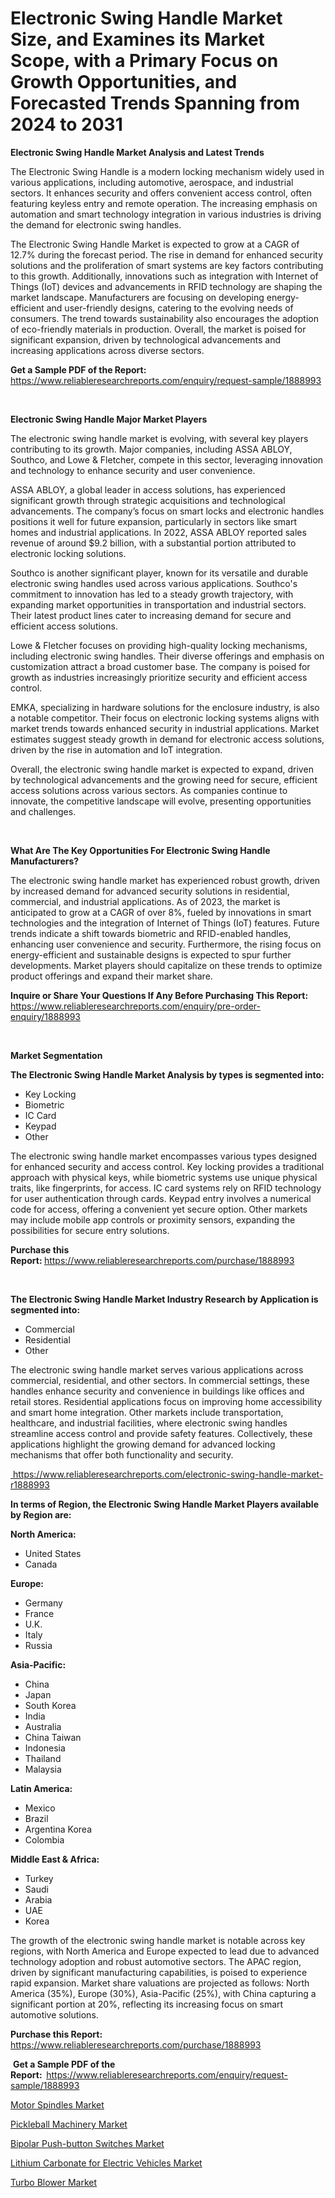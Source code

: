 <p><h1>Electronic Swing Handle Market Size, and Examines its Market Scope, with a Primary Focus on Growth Opportunities, and Forecasted Trends Spanning from 2024 to 2031</h1></p><p><strong>Electronic Swing Handle Market Analysis and Latest Trends</strong></p>
<p><p>The Electronic Swing Handle is a modern locking mechanism widely used in various applications, including automotive, aerospace, and industrial sectors. It enhances security and offers convenient access control, often featuring keyless entry and remote operation. The increasing emphasis on automation and smart technology integration in various industries is driving the demand for electronic swing handles.</p><p>The Electronic Swing Handle Market is expected to grow at a CAGR of 12.7% during the forecast period. The rise in demand for enhanced security solutions and the proliferation of smart systems are key factors contributing to this growth. Additionally, innovations such as integration with Internet of Things (IoT) devices and advancements in RFID technology are shaping the market landscape. Manufacturers are focusing on developing energy-efficient and user-friendly designs, catering to the evolving needs of consumers. The trend towards sustainability also encourages the adoption of eco-friendly materials in production. Overall, the market is poised for significant expansion, driven by technological advancements and increasing applications across diverse sectors.</p></p>
<p><strong>Get a Sample PDF of the Report:&nbsp;</strong> <a href="https://www.reliableresearchreports.com/enquiry/request-sample/1888993?utm_campaign=10&utm_medium=2&utm_source=Github&utm_content=ia&utm_term=24102024&utm_id=electronic-swing-handle">https://www.reliableresearchreports.com/enquiry/request-sample/1888993</a></p>
<p>&nbsp;</p>
<p><strong>Electronic Swing Handle Major Market Players</strong></p>
<p><p>The electronic swing handle market is evolving, with several key players contributing to its growth. Major companies, including ASSA ABLOY, Southco, and Lowe & Fletcher, compete in this sector, leveraging innovation and technology to enhance security and user convenience.</p><p>ASSA ABLOY, a global leader in access solutions, has experienced significant growth through strategic acquisitions and technological advancements. The company’s focus on smart locks and electronic handles positions it well for future expansion, particularly in sectors like smart homes and industrial applications. In 2022, ASSA ABLOY reported sales revenue of around $9.2 billion, with a substantial portion attributed to electronic locking solutions.</p><p>Southco is another significant player, known for its versatile and durable electronic swing handles used across various applications. Southco's commitment to innovation has led to a steady growth trajectory, with expanding market opportunities in transportation and industrial sectors. Their latest product lines cater to increasing demand for secure and efficient access solutions.</p><p>Lowe & Fletcher focuses on providing high-quality locking mechanisms, including electronic swing handles. Their diverse offerings and emphasis on customization attract a broad customer base. The company is poised for growth as industries increasingly prioritize security and efficient access control.</p><p>EMKA, specializing in hardware solutions for the enclosure industry, is also a notable competitor. Their focus on electronic locking systems aligns with market trends towards enhanced security in industrial applications. Market estimates suggest steady growth in demand for electronic access solutions, driven by the rise in automation and IoT integration.</p><p>Overall, the electronic swing handle market is expected to expand, driven by technological advancements and the growing need for secure, efficient access solutions across various sectors. As companies continue to innovate, the competitive landscape will evolve, presenting opportunities and challenges.</p></p>
<p>&nbsp;</p>
<p><strong>What Are The Key Opportunities For Electronic Swing Handle Manufacturers?</strong></p>
<p><p>The electronic swing handle market has experienced robust growth, driven by increased demand for advanced security solutions in residential, commercial, and industrial applications. As of 2023, the market is anticipated to grow at a CAGR of over 8%, fueled by innovations in smart technologies and the integration of Internet of Things (IoT) features. Future trends indicate a shift towards biometric and RFID-enabled handles, enhancing user convenience and security. Furthermore, the rising focus on energy-efficient and sustainable designs is expected to spur further developments. Market players should capitalize on these trends to optimize product offerings and expand their market share.</p></p>
<p><strong>Inquire or Share Your Questions If Any Before Purchasing This Report:</strong> <a href="https://www.reliableresearchreports.com/enquiry/pre-order-enquiry/1888993?utm_campaign=10&utm_medium=2&utm_source=Github&utm_content=ia&utm_term=24102024&utm_id=electronic-swing-handle">https://www.reliableresearchreports.com/enquiry/pre-order-enquiry/1888993</a></p>
<p>&nbsp;</p>
<p><strong>Market Segmentation</strong></p>
<p><strong>The Electronic Swing Handle Market Analysis by types is segmented into:</strong></p>
<p><ul><li>Key Locking</li><li>Biometric</li><li>IC Card</li><li>Keypad</li><li>Other</li></ul></p>
<p><p>The electronic swing handle market encompasses various types designed for enhanced security and access control. Key locking provides a traditional approach with physical keys, while biometric systems use unique physical traits, like fingerprints, for access. IC card systems rely on RFID technology for user authentication through cards. Keypad entry involves a numerical code for access, offering a convenient yet secure option. Other markets may include mobile app controls or proximity sensors, expanding the possibilities for secure entry solutions.</p></p>
<p><strong>Purchase this Report:&nbsp;</strong><a href="https://www.reliableresearchreports.com/purchase/1888993?utm_campaign=10&utm_medium=2&utm_source=Github&utm_content=ia&utm_term=24102024&utm_id=electronic-swing-handle">https://www.reliableresearchreports.com/purchase/1888993</a></p>
<p>&nbsp;</p>
<p><strong>The Electronic Swing Handle Market Industry Research by Application is segmented into:</strong></p>
<p><ul><li>Commercial</li><li>Residential</li><li>Other</li></ul></p>
<p><p>The electronic swing handle market serves various applications across commercial, residential, and other sectors. In commercial settings, these handles enhance security and convenience in buildings like offices and retail stores. Residential applications focus on improving home accessibility and smart home integration. Other markets include transportation, healthcare, and industrial facilities, where electronic swing handles streamline access control and provide safety features. Collectively, these applications highlight the growing demand for advanced locking mechanisms that offer both functionality and security.</p></p>
<p><a href="https://www.reliableresearchreports.com/electronic-swing-handle-market-r1888993?utm_campaign=10&utm_medium=2&utm_source=Github&utm_content=ia&utm_term=24102024&utm_id=electronic-swing-handle">&nbsp;https://www.reliableresearchreports.com/electronic-swing-handle-market-r1888993</a></p>
<p><strong>In terms of Region, the Electronic Swing Handle Market Players available by Region are:</strong></p>
<p>
    <p> <strong> North America: </strong>
        <ul>
            <li>United States</li>
            <li>Canada</li>
        </ul>
        </p> 
    <p> <strong> Europe: </strong>
        <ul>
            <li>Germany</li>
            <li>France</li>
            <li>U.K.</li>
            <li>Italy</li>
            <li>Russia</li>
        </ul>
        </p> 
    <p> <strong> Asia-Pacific: </strong>
        <ul>
            <li>China</li>
            <li>Japan</li>
            <li>South Korea</li>
            <li>India</li>
            <li>Australia</li>
            <li>China Taiwan</li>
            <li>Indonesia</li>
            <li>Thailand</li>
            <li>Malaysia</li>
        </ul>
        </p> 
    <p> <strong> Latin America: </strong>
        <ul>
            <li>Mexico</li>
            <li>Brazil</li>
            <li>Argentina Korea</li>
            <li>Colombia</li>
        </ul>
        </p> 
    <p> <strong> Middle East & Africa: </strong>
        <ul>
            <li>Turkey</li>
            <li>Saudi</li>
            <li>Arabia</li>
            <li>UAE</li>
            <li>Korea</li>
        </ul>
    </p>
    </p>
<p><p>The growth of the electronic swing handle market is notable across key regions, with North America and Europe expected to lead due to advanced technology adoption and robust automotive sectors. The APAC region, driven by significant manufacturing capabilities, is poised to experience rapid expansion. Market share valuations are projected as follows: North America (35%), Europe (30%), Asia-Pacific (25%), with China capturing a significant portion at 20%, reflecting its increasing focus on smart automotive solutions.</p></p>
<p><strong>Purchase this Report: </strong><a href="https://www.reliableresearchreports.com/purchase/1888993?utm_campaign=10&utm_medium=2&utm_source=Github&utm_content=ia&utm_term=24102024&utm_id=electronic-swing-handle">https://www.reliableresearchreports.com/purchase/1888993</a></p>
<p>&nbsp;<strong>Get a Sample PDF of the Report:&nbsp;&nbsp;</strong><a href="https://www.reliableresearchreports.com/enquiry/request-sample/1888993?utm_campaign=10&utm_medium=2&utm_source=Github&utm_content=ia&utm_term=24102024&utm_id=electronic-swing-handle">https://www.reliableresearchreports.com/enquiry/request-sample/1888993</a></p>
<p><strong></strong></p>
<p><p><a href="https://issuu.com/reportprime-2/docs/motor-spindles-market-size-2030.pptx?utm_campaign=10&utm_medium=2&utm_source=Github&utm_content=ia&utm_term=24102024&utm_id=electronic-swing-handle">Motor Spindles Market</a></p><p><a href="https://github.com/JubayerMia832/Market-Research-Report-List-1/blob/main/pickleball-machinery-market.md?utm_campaign=10&utm_medium=2&utm_source=Github&utm_content=ia&utm_term=24102024&utm_id=electronic-swing-handle">Pickleball Machinery Market</a></p><p><a href="https://www.linkedin.com/pulse/decoding-bipolar-push-button-switches-market-signals-growth-zftmf?utm_campaign=10&utm_medium=2&utm_source=Github&utm_content=ia&utm_term=24102024&utm_id=electronic-swing-handle">Bipolar Push-button Switches Market</a></p><p><a href="https://github.com/NancyAlvarado586/Market-Research-Report-List-1/blob/main/lithium-carbonate-for-electric-vehicles-market.md?utm_campaign=10&utm_medium=2&utm_source=Github&utm_content=ia&utm_term=24102024&utm_id=electronic-swing-handle">Lithium Carbonate for Electric Vehicles Market</a></p><p><a href="https://issuu.com/reportprime-2/docs/turbo-blower-market-size-2030.pptx_a79f7ae8ae87f9?utm_campaign=10&utm_medium=2&utm_source=Github&utm_content=ia&utm_term=24102024&utm_id=electronic-swing-handle">Turbo Blower Market</a></p></p>
